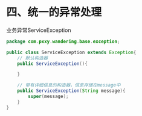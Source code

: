 # 四、统一的异常处理

业务异常ServiceException

```java
package com.pxxy.wandering.base.exception;

public class ServiceException extends Exception{
    // 默认构造器
    public ServiceException(){

    }

    // 带有详细信息的构造器，信息存储在message中
    public ServiceException(String message){
        super(message);
    }
}

```

